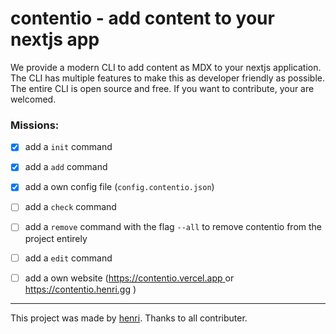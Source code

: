 # contentio - add content to your nextjs app

We provide a modern CLI to add content as MDX to your nextjs application. The CLI has multiple features to make this as developer friendly as possible. The entire CLI is open source and free. If you want to contribute, your are welcomed.

### Missions:

- [x] add a `init` command

- [x] add a `add` command

- [x] add a own config file (`config.contentio.json`)

- [ ] add a `check` command

- [ ] add a `remove` command with the flag `--all` to remove contentio from the project entirely

- [ ] add a `edit` command

- [ ] add a own website ([https://contentio.vercel.app ](https://contentio.vercel.app`)or <https://contentio.henri.gg> )

---

This project was made by [henri](https://henri.gg). Thanks to all contributer.